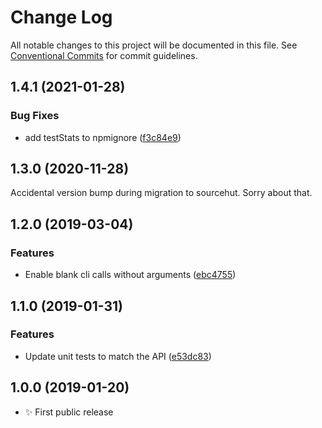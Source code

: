 # Change Log

All notable changes to this project will be documented in this file.
See [Conventional Commits](https://conventionalcommits.org) for commit guidelines.

## 1.4.1 (2021-01-28)

### Bug Fixes

- add testStats to npmignore ([f3c84e9](https://github.com/codsen/codsen/commit/f3c84e95afc5514214312f913692d85b2e12eb29))

## 1.3.0 (2020-11-28)

Accidental version bump during migration to sourcehut. Sorry about that.

## 1.2.0 (2019-03-04)

### Features

- Enable blank cli calls without arguments ([ebc4755](https://gitlab.com/codsen/codsen/commit/ebc4755))

## 1.1.0 (2019-01-31)

### Features

- Update unit tests to match the API ([e53dc83](https://gitlab.com/codsen/codsen/commit/e53dc83))

## 1.0.0 (2019-01-20)

- ✨ First public release
